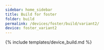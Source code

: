 ```yaml
---
sidebar: home_sidebar
title: Build for foster
folder: build
permalink: /devices/foster/build/variant2/
device: foster_variant2
---
```

{% include templates/device_build.md %}
